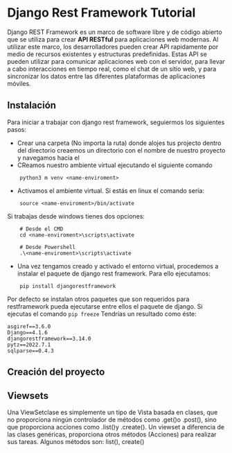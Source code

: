 # Django Rest Framework Tutorial
Django REST Framework es un marco de software libre y de código abierto que se utiliza para crear **API RESTful** para aplicaciones web modernas. Al utilizar este marco, los desarrolladores pueden crear API rapidamente por medio de recursos existentes y estructuras predefinidas. Estas API se pueden utilizar para comunicar aplicaciones web con el servidor, para llevar a cabo interacciones en tiempo real, como el chat de un sitio web, y para sincronizar los datos entre las diferentes plataformas de aplicaciones móviles.
## Instalación
Para iniciar a trabajar con django rest framework, seguiermos los siguientes pasos:
* Crear una carpeta (No importa la ruta) donde alojes tus projecto dentro del directorio creaemos un directorio con el nombre de nuestro proyecto y navegamos hacía el
* CReamos nuestro ambiente virtual ejecutando el siguiente comando 
```
    python3 m venv <name-enviroment>
``` 
* Activamos el ambiente virtual. Si estás en linux el comando sería:
```
    source <name-enviroment>/bin/activate
```
Si trabajas desde windows tienes dos opciones:
```
    # Desde el CMD
    cd <name-enviroment>\scripts\activate

    # Desde Powershell
    .\<name-enviroment>\scripts\activate
```

* Una vez tengamos creado y activado el entorno virtual, procedemos a instalar el paquete de django rest framework. Para ello ejecutamos:
```
    pip install djangorestframework
```
Por defecto se instalan otros paquetes que son requeridos para restframework pueda ejecutarse entre ellos el paquete de django. Si ejecutas el comando  `pip freeze` Tendrías un resultado como éste: 
```
asgiref==3.6.0
Django==4.1.6
djangorestframework==3.14.0
pytz==2022.7.1
sqlparse==0.4.3
```

## Creación del proyecto


## Viewsets
Una ViewSetclase es simplemente un tipo de Vista basada en clases, que no proporciona ningún controlador de métodos como .get()o .post(), sino que proporciona acciones como .list()y .create(). Un viewset a diferencia de las clases genéricas, proporciona otros métodos (Acciones) para realizar sus tareas. Algunos métodos son: list(), create()
